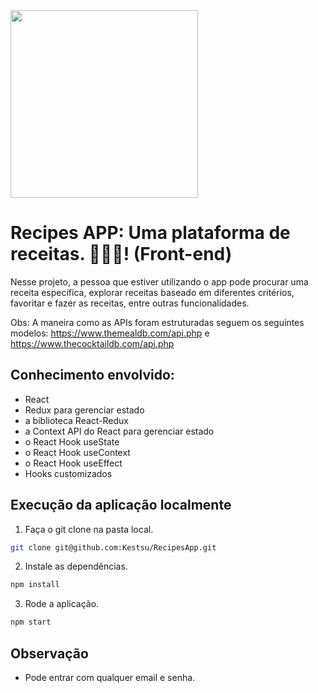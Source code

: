 <img src="https://user-images.githubusercontent.com/99990041/231234597-a77633d9-14c0-4a4c-b504-f44d3c5f92c8.png" width=300px>

# Recipes APP: Uma plataforma de receitas. 🍩🍘🍪! (Front-end)

Nesse projeto, a pessoa que estiver utilizando o app pode procurar uma receita específica, explorar receitas baseado em diferentes critérios, favoritar e fazer as receitas, entre outras funcionalidades.

Obs: A maneira como as APIs foram estruturadas seguem os seguintes modelos: https://www.themealdb.com/api.php e https://www.thecocktaildb.com/api.php

## Conhecimento envolvido: 

- React
- Redux para gerenciar estado
- a biblioteca React-Redux
- a Context API do React para gerenciar estado
- o React Hook useState
- o React Hook useContext
- o React Hook useEffect
- Hooks customizados

## Execução da aplicação localmente

1. Faça o git clone na pasta local.

```bash
git clone git@github.com:Kestsu/RecipesApp.git
```

2. Instale as dependências.

```bash
npm install
```

3. Rode a aplicação.

```bash
npm start
```

## Observação

- Pode entrar com qualquer email e senha.

